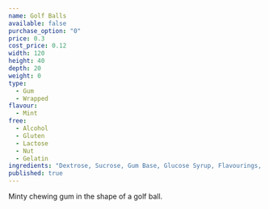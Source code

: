 ```yaml
---
name: Golf Balls
available: false
purchase_option: "0"
price: 0.3
cost_price: 0.12
width: 120
height: 40
depth: 20
weight: 0
type: 
  - Gum
  - Wrapped
flavour: 
  - Mint
free: 
  - Alcohol
  - Gluten
  - Lactose
  - Nut
  - Gelatin
ingredients: "Dextrose, Sucrose, Gum Base, Glucose Syrup, Flavourings, Colour E171, Glazing Agents: Carnauba Wax, Shellac, Antioxidant"
published: true
---
```

Minty chewing gum in the shape of a golf ball.